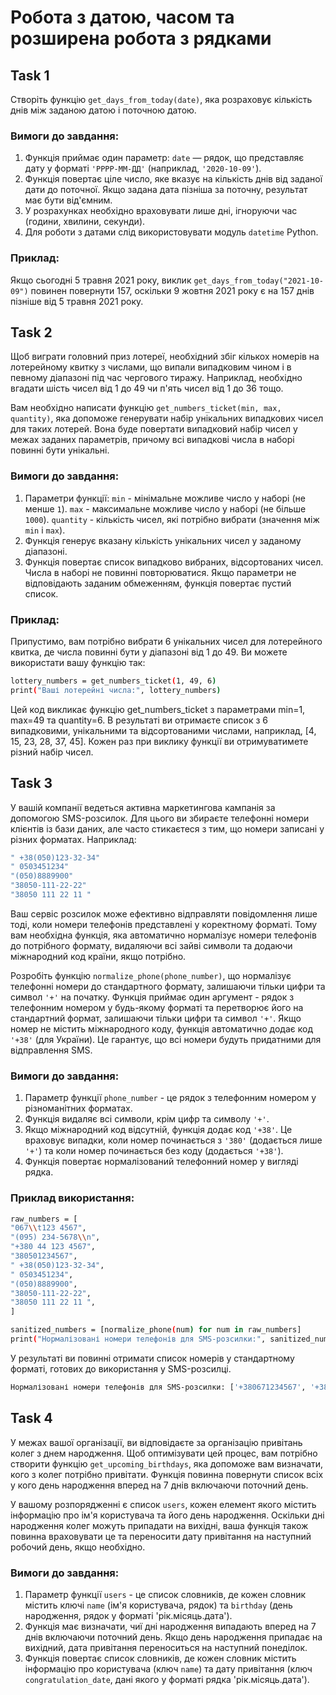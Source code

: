 # Робота з датою, часом та розширена робота з рядками

## Task 1

Створіть функцію `get_days_from_today(date)`, яка розраховує кількість днів між заданою датою і поточною датою.

### Вимоги до завдання:

1. Функція приймає один параметр: `date` — рядок, що представляє дату у форматі `'РРРР-ММ-ДД'` (наприклад, `'2020-10-09'`).
2. Функція повертає ціле число, яке вказує на кількість днів від заданої дати до поточної. Якщо задана дата пізніша за поточну, результат має бути від'ємним.
3. У розрахунках необхідно враховувати лише дні, ігноруючи час (години, хвилини, секунди).
4. Для роботи з датами слід використовувати модуль `datetime` Python.

### Приклад:

Якщо сьогодні 5 травня 2021 року, виклик `get_days_from_today("2021-10-09")` повинен повернути 157, оскільки 9 жовтня 2021 року є на 157 днів пізніше від 5 травня 2021 року.

## Task 2

Щоб виграти головний приз лотереї, необхідний збіг кількох номерів на лотерейному квитку з числами, що випали випадковим чином і в певному діапазоні під час чергового тиражу. Наприклад, необхідно вгадати шість чисел від 1 до 49 чи п'ять чисел від 1 до 36 тощо.

Вам необхідно написати функцію `get_numbers_ticket(min, max, quantity)`, яка допоможе генерувати набір унікальних випадкових чисел для таких лотерей. Вона буде повертати випадковий набір чисел у межах заданих параметрів, причому всі випадкові числа в наборі повинні бути унікальні.

### Вимоги до завдання:

1. Параметри функції:
   `min` - мінімальне можливе число у наборі (не менше `1`).
   `max` - максимальне можливе число у наборі (не більше `1000`).
   `quantity` - кількість чисел, які потрібно вибрати (значення між `min` і `max`).
2. Функція генерує вказану кількість унікальних чисел у заданому діапазоні.
3. Функція повертає список випадково вибраних, відсортованих чисел. Числа в наборі не повинні повторюватися. Якщо параметри не відповідають заданим обмеженням, функція повертає пустий список.

### Приклад:

Припустимо, вам потрібно вибрати 6 унікальних чисел для лотерейного квитка, де числа повинні бути у діапазоні від 1 до 49. Ви можете використати вашу функцію так:

```bash
lottery_numbers = get_numbers_ticket(1, 49, 6)
print("Ваші лотерейні числа:", lottery_numbers)
```

Цей код викликає функцію get_numbers_ticket з параметрами min=1, max=49 та quantity=6. В результаті ви отримаєте список з 6 випадковими, унікальними та відсортованими числами, наприклад, [4, 15, 23, 28, 37, 45]. Кожен раз при виклику функції ви отримуватимете різний набір чисел.

## Task 3

У вашій компанії ведеться активна маркетингова кампанія за допомогою SMS-розсилок. Для цього ви збираєте телефонні номери клієнтів із бази даних, але часто стикаєтеся з тим, що номери записані у різних форматах. Наприклад:

```bash
" +38(050)123-32-34"
" 0503451234"
"(050)8889900"
"38050-111-22-22"
"38050 111 22 11 "
```

Ваш сервіс розсилок може ефективно відправляти повідомлення лише тоді, коли номери телефонів представлені у коректному форматі. Тому вам необхідна функція, яка автоматично нормалізує номери телефонів до потрібного формату, видаляючи всі зайві символи та додаючи міжнародний код країни, якщо потрібно.

Розробіть функцію `normalize_phone(phone_number)`, що нормалізує телефонні номери до стандартного формату, залишаючи тільки цифри та символ `'+'` на початку. Функція приймає один аргумент - рядок з телефонним номером у будь-якому форматі та перетворює його на стандартний формат, залишаючи тільки цифри та символ `'+'`. Якщо номер не містить міжнародного коду, функція автоматично додає код `'+38'` (для України). Це гарантує, що всі номери будуть придатними для відправлення SMS.

### Вимоги до завдання:

1. Параметр функції `phone_number` - це рядок з телефонним номером у різноманітних форматах.
2. Функція видаляє всі символи, крім цифр та символу `'+'`.
3. Якщо міжнародний код відсутній, функція додає код `'+38'`. Це враховує випадки, коли номер починається з `'380'` (додається лише `'+'`) та коли номер починається без коду (додається `'+38'`).
4. Функція повертає нормалізований телефонний номер у вигляді рядка.

### Приклад використання:

```bash
raw_numbers = [
"067\\t123 4567",
"(095) 234-5678\\n",
"+380 44 123 4567",
"380501234567",
" +38(050)123-32-34",
" 0503451234",
"(050)8889900",
"38050-111-22-22",
"38050 111 22 11 ",
]

sanitized_numbers = [normalize_phone(num) for num in raw_numbers]
print("Нормалізовані номери телефонів для SMS-розсилки:", sanitized_numbers)
```

У результаті ви повинні отримати список номерів у стандартному форматі, готових до використання у SMS-розсилці.

```bash
Нормалізовані номери телефонів для SMS-розсилки: ['+380671234567', '+380952345678', '+380441234567', '+380501234567', '+380501233234', '+380503451234', '+380508889900', '+380501112222', '+380501112211']
```

## Task 4

У межах вашої організації, ви відповідаєте за організацію привітань колег з днем народження. Щоб оптимізувати цей процес, вам потрібно створити функцію `get_upcoming_birthdays`, яка допоможе вам визначати, кого з колег потрібно привітати. Функція повинна повернути список всіх у кого день народження вперед на 7 днів включаючи поточний день.

У вашому розпорядженні є список `users`, кожен елемент якого містить інформацію про ім'я користувача та його день народження. Оскільки дні народження колег можуть припадати на вихідні, ваша функція також повинна враховувати це та переносити дату привітання на наступний робочий день, якщо необхідно.

### Вимоги до завдання:

1. Параметр функції `users` - це список словників, де кожен словник містить ключі `name` (ім'я користувача, рядок) та `birthday` (день народження, рядок у форматі 'рік.місяць.дата').
2. Функція має визначати, чиї дні народження випадають вперед на 7 днів включаючи поточний день. Якщо день народження припадає на вихідний, дата привітання переноситься на наступний понеділок.
3. Функція повертає список словників, де кожен словник містить інформацію про користувача (ключ `name`) та дату привітання (ключ `congratulation_date`, дані якого у форматі рядка 'рік.місяць.дата').
